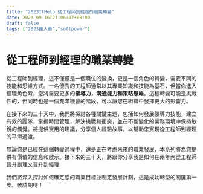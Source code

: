 ```yaml
---
title: "2023ITHelp 從工程師到經理的職業轉變"
date: 2023-09-16T21:06:07+08:00
draft: false
tags: ["2023鐵人賽","softpower"]
---
```


# 從工程師到經理的職業轉變
從工程師到經理，這不僅僅是一個職位的變換，更是一個角色的轉變，需要不同的技能和思維方式。一名優秀的工程師通常以其專業知識和技能為基石，但當你進入經理角色時，您將需要更多的**領導力，溝通能力和策略思維**。這種轉變可能是挑戰性的，但同時也是一個充滿機會的階段，可以讓您在組織中發揮更大的影響力。

在接下來的三十天中，我們將探討各種關鍵主題，包括如何發展領導力技能，建立有效的團隊，掌握時間管理，解決挑戰和衝突，並在不斷變化的業務環境中保持敏銳的觸覺。將提供實用的建議，分享個人經驗故事，以幫助您實現從工程師到經理的平滑過渡。

無論您是已經在這個轉變過程中，還是正在考慮未來的職業發展，本系列將為您提供有價值的信息和啟示。接下來的三十天，將跟你分享我是如何在兩年內從工程師晉升副理又晉升到經理

我們將深入探討如何確定您的職業目標並制定發展計劃，這是成功轉型的關鍵第一步。敬請期待！